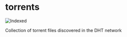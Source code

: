 torrents 
========
![Indexed](https://img.shields.io/badge/indexed-181613-blue)

Collection of torrent files discovered in the DHT network
